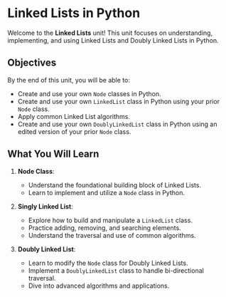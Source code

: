# Linked Lists in Python

Welcome to the **Linked Lists** unit! This unit focuses on understanding, implementing, and using Linked Lists and Doubly Linked Lists in Python.

## Objectives

By the end of this unit, you will be able to:

- Create and use your own `Node` classes in Python.
- Create and use your own `LinkedList` class in Python using your prior `Node` class.
- Apply common Linked List algorithms.
- Create and use your own `DoublyLinkedList` class in Python using an edited version of your prior `Node` class.

## What You Will Learn

1. **Node Class**:

    - Understand the foundational building block of Linked Lists.
    - Learn to implement and utilize a `Node` class in Python.

2. **Singly Linked List**:

    - Explore how to build and manipulate a `LinkedList` class.
    - Practice adding, removing, and searching elements.
    - Understand the traversal and use of common algorithms.

3. **Doubly Linked List**:
    - Learn to modify the `Node` class for Doubly Linked Lists.
    - Implement a `DoublyLinkedList` class to handle bi-directional traversal.
    - Dive into advanced algorithms and applications.
